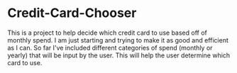 # Credit-Card-Chooser
This is a project to help decide which credit card to use based off of monthly spend. I am just starting and trying to make it as good and efficient as I can.
So far I've included different categories of spend (monthly or yearly) that will be input by the user. This will help the user determine which card to use.